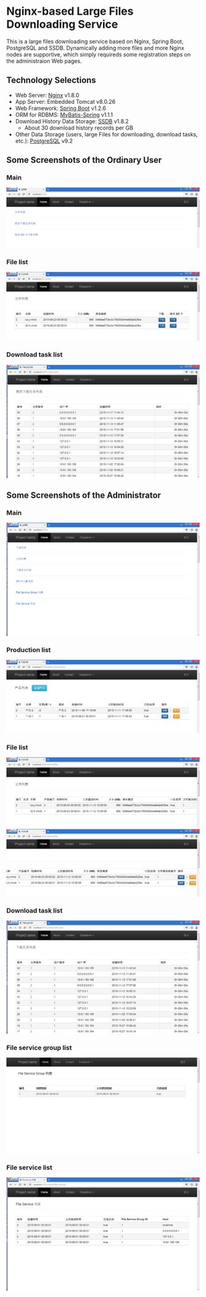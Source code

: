 # Nginx-based Large Files Downloading Service
This is a large files downloading service based on Nginx, Spring Boot, PostgreSQL and SSDB. Dynamically adding more files and more Nginx nodes are supportive, which simply requireds some registration steps on the administraion Web pages.

## Technology Selections
- Web Server: [Nginx](http://nginx.org/) v1.8.0
- App Server: Embedded Tomcat v8.0.26
- Web Framework: [Spring Boot](https://github.com/spring-projects/spring-boot/)  v1.2.6
- ORM for RDBMS: [MyBatis-Spring](http://mybatis.github.io/spring/) v1.1.1
- Download History Data Storage: [SSDB](https://www.github.com/ideawu/ssdb/)  v1.8.2
	- About 30 download history records per GB
- Other Data Storage (users, large Files for downloading, download tasks, etc.): [PostgreSQL](http://www.postgresql.org/)  v9.2

## Some Screenshots of the Ordinary User
### Main
![](doc/readme/images/ordinary/main.png)
### File list
![](doc/readme/images/ordinary/file_list.png)
### Download task list
![](doc/readme/images/ordinary/download_task_list.png)

## Some Screenshots of the Administrator
### Main
![](doc/readme/images/admin/main.png)
### Production list
![](doc/readme/images/admin/production_list.png)
### File list
![](doc/readme/images/admin/file_list_1.png)
![](doc/readme/images/admin/file_list_2.png)
### Download task list
![](doc/readme/images/admin/download_task_list.png)
### File service group list
![](doc/readme/images/admin/file_service_group_list.png)
### File service list
![](doc/readme/images/admin/file_service_list.png)



